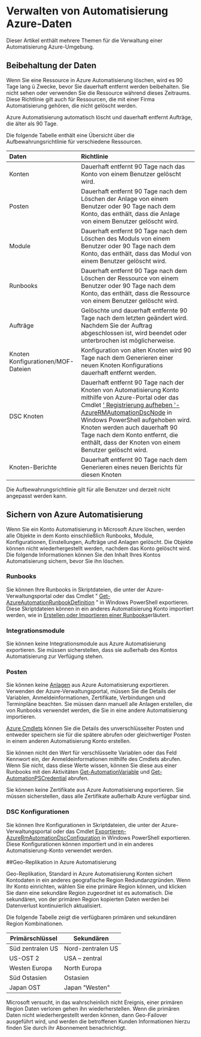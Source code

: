 <properties 
   pageTitle="Verwalten von Daten Azure Automatisierung | Microsoft Azure"
   description="Dieser Artikel enthält mehrere Themen für die Verwaltung einer Automatisierung Azure-Umgebung.  Aktuell enthält Daten Aufbewahrung und Azure Automatisierung Wiederherstellung in Azure Automatisierung sichern."
   services="automation"
   documentationCenter=""
   authors="SnehaGunda"
   manager="stevenka"
   editor="tysonn" />
<tags 
   ms.service="automation"
   ms.devlang="na"
   ms.topic="article"
   ms.tgt_pltfrm="na"
   ms.workload="infrastructure-services"
   ms.date="05/02/2016"
   ms.author="bwren;sngun" />

# <a name="managing-azure-automation-data"></a>Verwalten von Automatisierung Azure-Daten

Dieser Artikel enthält mehrere Themen für die Verwaltung einer Automatisierung Azure-Umgebung.

## <a name="data-retention"></a>Beibehaltung der Daten

Wenn Sie eine Ressource in Azure Automatisierung löschen, wird es 90 Tage lang ü Zwecke, bevor Sie dauerhaft entfernt werden beibehalten.  Sie nicht sehen oder verwenden Sie die Ressource während dieses Zeitraums.  Diese Richtlinie gilt auch für Ressourcen, die mit einer Firma Automatisierung gehören, die nicht gelöscht werden.

Azure Automatisierung automatisch löscht und dauerhaft entfernt Aufträge, die älter als 90 Tage.

Die folgende Tabelle enthält eine Übersicht über die Aufbewahrungsrichtlinie für verschiedene Ressourcen.

|Daten|Richtlinie|
|:---|:---|
|Konten|Dauerhaft entfernt 90 Tage nach das Konto von einem Benutzer gelöscht wird.|
|Posten|Dauerhaft entfernt 90 Tage nach dem Löschen der Anlage von einem Benutzer oder 90 Tage nach dem Konto, das enthält, dass die Anlage von einem Benutzer gelöscht wird.|
|Module|Dauerhaft entfernt 90 Tage nach dem Löschen des Moduls von einem Benutzer oder 90 Tage nach dem Konto, das enthält, dass das Modul von einem Benutzer gelöscht wird.|
|Runbooks|Dauerhaft entfernt 90 Tage nach dem Löschen der Ressource von einem Benutzer oder 90 Tage nach dem Konto, das enthält, dass die Ressource von einem Benutzer gelöscht wird.|
|Aufträge|Gelöschte und dauerhaft entfernte 90 Tage nach dem letzten geändert wird. Nachdem Sie der Auftrag abgeschlossen ist, wird beendet oder unterbrochen ist möglicherweise.|
|Knoten Konfigurationen/MOF-Dateien| Konfiguration von alten Knoten wird 90 Tage nach dem Generieren einer neuen Knoten Konfigurations dauerhaft entfernt werden.|
|DSC Knoten| Dauerhaft entfernt 90 Tage nach der Knoten von Automatisierung Konto mithilfe von Azure-Portal oder das Cmdlet [' Registrierung aufheben '-AzureRMAutomationDscNode](https://msdn.microsoft.com/library/mt603500.aspx) in Windows PowerShell aufgehoben wird. Knoten werden auch dauerhaft 90 Tage nach dem Konto entfernt, die enthält, dass der Knoten von einem Benutzer gelöscht wird. |
|Knoten-Berichte| Dauerhaft entfernt 90 Tage nach dem Generieren eines neuen Berichts für diesen Knoten|

Die Aufbewahrungsrichtlinie gilt für alle Benutzer und derzeit nicht angepasst werden kann.

## <a name="backing-up-azure-automation"></a>Sichern von Azure Automatisierung

Wenn Sie ein Konto Automatisierung in Microsoft Azure löschen, werden alle Objekte in dem Konto einschließlich Runbooks, Module, Konfigurationen, Einstellungen, Aufträge und Anlagen gelöscht. Die Objekte können nicht wiederhergestellt werden, nachdem das Konto gelöscht wird.  Die folgende Informationen können Sie den Inhalt Ihres Kontos Automatisierung sichern, bevor Sie ihn löschen. 

### <a name="runbooks"></a>Runbooks

Sie können Ihre Runbooks in Skriptdateien, die unter der Azure-Verwaltungsportal oder das Cmdlet " [Get-AzureAutomationRunbookDefinition](https://msdn.microsoft.com/library/dn690269.aspx) " in Windows PowerShell exportieren.  Diese Skriptdateien können in ein anderes Automatisierung Konto importiert werden, wie in [Erstellen oder Importieren einer Runbooks](https://msdn.microsoft.com/library/dn643637.aspx)erläutert.


### <a name="integration-modules"></a>Integrationsmodule

Sie können keine Integrationsmodule aus Azure Automatisierung exportieren.  Sie müssen sicherstellen, dass sie außerhalb des Kontos Automatisierung zur Verfügung stehen.

### <a name="assets"></a>Posten

Sie können keine [Anlagen](https://msdn.microsoft.com/library/dn939988.aspx) aus Azure Automatisierung exportieren.  Verwenden der Azure-Verwaltungsportal, müssen Sie die Details der Variablen, Anmeldeinformationen, Zertifikate, Verbindungen und Terminpläne beachten.  Sie müssen dann manuell alle Anlagen erstellen, die von Runbooks verwendet werden, die Sie in eine andere Automatisierung importieren.

[Azure Cmdlets](https://msdn.microsoft.com/library/dn690262.aspx) können Sie die Details des unverschlüsselter Posten und entweder speichern sie für die spätere abrufen oder gleichwertiger Posten in einem anderen Automatisierung Konto erstellen.

Sie können nicht den Wert für verschlüsselte Variablen oder das Feld Kennwort ein, der Anmeldeinformationen mithilfe des Cmdlets abrufen.  Wenn Sie nicht, dass diese Werte wissen, können Sie diese aus einer Runbooks mit den Aktivitäten [Get-AutomationVariable](https://msdn.microsoft.com/library/dn940012.aspx) und [Get-AutomationPSCredential](https://msdn.microsoft.com/library/dn940015.aspx) abrufen.

Sie können keine Zertifikate aus Azure Automatisierung exportieren.  Sie müssen sicherstellen, dass alle Zertifikate außerhalb Azure verfügbar sind.

### <a name="dsc-configurations"></a>DSC Konfigurationen

Sie können Ihre Konfigurationen in Skriptdateien, die unter der Azure-Verwaltungsportal oder das Cmdlet [Exportieren-AzureRmAutomationDscConfiguration](https://msdn.microsoft.com/library/mt603485.aspx) in Windows PowerShell exportieren. Diese Konfigurationen können importiert und in ein anderes Automatisierung-Konto verwendet werden.


##<a name="geo-replication-in-azure-automation"></a>Geo-Replikation in Azure Automatisierung

Geo-Replikation, Standard in Azure Automatisierung Konten sichert Kontodaten in ein anderes geografische Region Redundanzgründen. Wenn Ihr Konto einrichten, wählen Sie eine primäre Region können, und klicken Sie dann eine sekundäre Region zugeordnet ist es automatisch. Die sekundären, von der primären Region kopierten Daten werden bei Datenverlust kontinuierlich aktualisiert.  

Die folgende Tabelle zeigt die verfügbaren primären und sekundären Region Kombinationen.

|Primärschlüssel            |Sekundären
| ---------------   |----------------
|Süd zentralen US   |Nord-zentralen US
|US-OST 2          |USA – zentral
|Westen Europa        |North Europa
|Süd Ostasien    |Ostasien
|Japan OST         |Japan "Westen"

Microsoft versucht, in das wahrscheinlich nicht Ereignis, einer primären Region Daten verloren gehen ihn wiederherstellen. Wenn die primären Daten nicht wiederhergestellt werden können, dann Geo-Failover ausgeführt wird, und werden die betroffenen Kunden Informationen hierzu finden Sie durch ihr Abonnement benachrichtigt.

